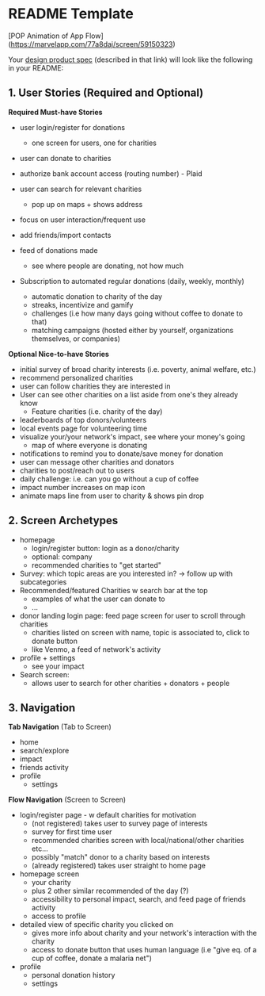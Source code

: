 
# README Template

[POP Animation of App Flow] (https://marvelapp.com/77a8daj/screen/59150323)

Your [design product spec](https://hackmd.io/s/H1wGpVUh7) (described in that link) will look like the following in your README:

## 1. User Stories (Required and Optional)

**Required Must-have Stories**
 * user login/register for donations
     * one screen for users, one for charities
 * user can donate to charities
 * authorize bank account access (routing number) - Plaid
 * user can search for relevant charities
     * pop up on maps + shows address
 * focus on user interaction/frequent use

 * add friends/import contacts
 * feed of donations made
     * see where people are donating, not how much

 * Subscription to automated regular donations (daily, weekly, monthly)
     * automatic donation to charity of the day
     * streaks, incentivize and gamify
      * challenges (i.e how many days going without coffee to donate to that)
      * matching campaigns (hosted either by yourself, organizations themselves, or companies)



**Optional Nice-to-have Stories**
 * initial survey of broad charity interests (i.e. poverty, animal welfare, etc.)
 * recommend personalized charities
 * user can follow charities they are interested in
 * User can see other charities on a list aside from one's they already know
     * Feature charities (i.e. charity of the day)
 * leaderboards of top donors/volunteers
 * local events page for volunteering time
 * visualize your/your network's impact, see where your money's going
     * map of where everyone is donating
 * notifications to remind you to donate/save money for donation
 * user can message other charities and donators 
 * charities to post/reach out to users
 * daily challenge: i.e. can you go without a cup of coffee
 * impact number increases on map icon
 * animate maps line from user to charity & shows pin drop
 

## 2. Screen Archetypes

 * homepage
   * login/register button: login as a donor/charity
    * optional: company
   * recommended charities to "get started"
 * Survey: which topic areas are you interested in? -> follow up with subcategories
 * Recommended/featured Charities w search bar at the top
    * examples of what the user can donate to
    * ...
 * donor landing login page: feed page screen for user to scroll through charities 
     * charities listed on screen with name, topic is associated to, click to donate button
     * like Venmo, a feed of network's activity
 * profile + settings 
     * see your impact
 * Search screen: 
     * allows user to search for other charities + donators + people


## 3. Navigation

**Tab Navigation** (Tab to Screen)

 * home
 * search/explore
 * impact
 * friends activity
 * profile
     * settings

**Flow Navigation** (Screen to Screen)

 * login/register page - w default charities for motivation
     * (not registered) takes user to survey page of interests
      * survey for first time user
      * recommended charities screen with local/national/other charities etc...
      * possibly "match" donor to a charity based on interests
     * (already registered) takes user straight to home page
 * homepage screen 
     * your charity
     * plus 2 other similar recommended of the day (?)
     * accessibility to personal impact, search, and feed page of friends activity
     * access to profile
 * detailed view of specific charity you clicked on
     * gives more info about charity and your network's interaction with the charity
     * access to donate button that uses human language (i.e "give eq. of a cup of coffee, donate a malaria net")
 * profile
     * personal donation history
     * settings






